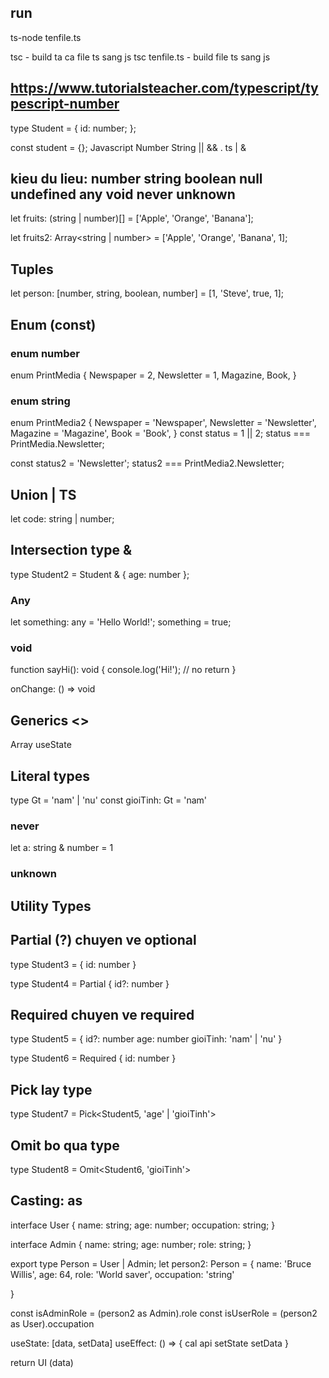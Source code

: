 ## run 
ts-node tenfile.ts

tsc - build ta ca file ts sang js
tsc tenfile.ts - build file ts sang js

## https://www.tutorialsteacher.com/typescript/typescript-number


type Student = {
  id: number;
};

const student = {};
Javascript
Number String ||  &&   . ts | & 

## kieu du lieu: number string boolean null undefined any void never unknown

let fruits: (string | number)[] = ['Apple', 'Orange', 'Banana'];

let fruits2: Array<string | number> = ['Apple', 'Orange', 'Banana', 1];

## Tuples
let person: [number, string, boolean, number] = [1, 'Steve', true, 1];

## Enum (const)
### enum number
enum PrintMedia {
  Newspaper = 2,
  Newsletter = 1,
  Magazine,
  Book,
}

### enum string
enum PrintMedia2 {
  Newspaper = 'Newspaper',
  Newsletter = 'Newsletter',
  Magazine = 'Magazine',
  Book = 'Book',
}
const status = 1 || 2;
status === PrintMedia.Newsletter;

const status2 = 'Newsletter';
status2 === PrintMedia2.Newsletter;

## Union | TS
let code: string | number;

## Intersection type &
type Student2 = Student & { age: number };

### Any
let something: any = 'Hello World!';
something = true;

### void
function sayHi(): void {
  console.log('Hi!');
  // no return
}

onChange: () => void

## Generics <>
Array<number>
useState<number>

## Literal types
type Gt = 'nam' | 'nu'
const gioiTinh: Gt = 'nam'

### never 
let a: string & number = 1

### unknown

## Utility Types

## Partial  (?) chuyen ve optional
type Student3 = {
  id: number
}

type Student4 = Partial<Student3>
{
  id?: number
}

## Required chuyen ve required
type Student5 = {
  id?: number
  age: number
  gioiTinh: 'nam' | 'nu'
}

type Student6 = Required<Student5>
 {
   id: number
 }

## Pick lay type
type Student7 = Pick<Student5, 'age' | 'gioiTinh'>

## Omit bo qua type
type Student8 = Omit<Student6, 'gioiTinh'>

## Casting: as 
interface User {
  name: string;
  age: number;
  occupation: string;
}

interface Admin {
  name: string;
  age: number;
  role: string;
}

export type Person = User | Admin;
let person2: Person =  {
  name: 'Bruce Willis',
  age: 64,
  role: 'World saver',
  occupation: 'string'

}

 const isAdminRole =  (person2 as Admin).role
 const isUserRole = (person2 as User).occupation


 useState: [data, setData]
 useEffect: () => {
  cal api
  setState setData
 }


 return UI (data)